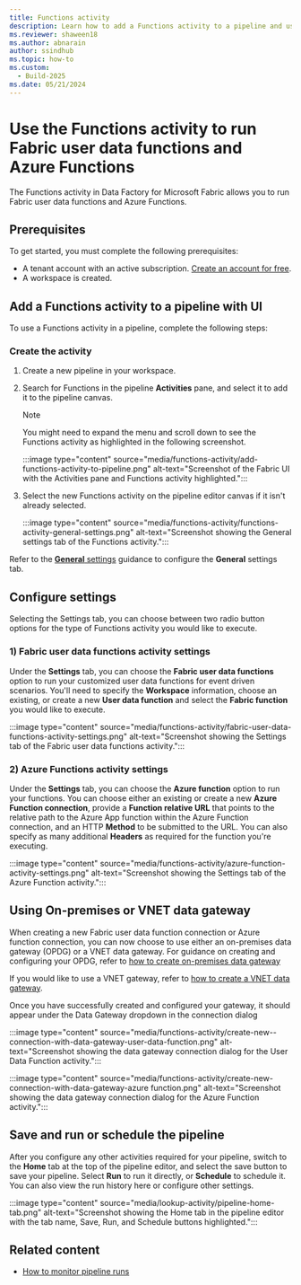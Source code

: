 ```yaml
---
title: Functions activity
description: Learn how to add a Functions activity to a pipeline and use it to run Azure Functions.
ms.reviewer: shaween18
ms.author: abnarain
author: ssindhub
ms.topic: how-to
ms.custom:
  - Build-2025
ms.date: 05/21/2024
---
```


# Use the Functions activity to run Fabric user data functions and Azure Functions

The Functions activity in Data Factory for Microsoft Fabric allows you to run Fabric user data functions and Azure Functions.

## Prerequisites

To get started, you must complete the following prerequisites:

- A tenant account with an active subscription. [Create an account for free](../fundamentals/fabric-trial.md).
- A workspace is created.

## Add a Functions activity to a pipeline with UI

To use a Functions activity in a pipeline, complete the following steps:

### Create the activity

1. Create a new pipeline in your workspace.
1. Search for Functions in the pipeline **Activities** pane, and select it to add it to the pipeline canvas.

   > [!NOTE]
   > You might need to expand the menu and scroll down to see the Functions activity as highlighted in the following screenshot.

   :::image type="content" source="media/functions-activity/add-functions-activity-to-pipeline.png" alt-text="Screenshot of the Fabric UI with the Activities pane and Functions activity highlighted.":::

1. Select the new Functions activity on the pipeline editor canvas if it isn't already selected.

   :::image type="content" source="media/functions-activity/functions-activity-general-settings.png" alt-text="Screenshot showing the General settings tab of the Functions activity.":::

Refer to the [**General** settings](activity-overview.md#general-settings) guidance to configure the **General** settings tab.


## Configure settings

Selecting the Settings tab, you can choose between two radio button options for the type of Functions activity you would like to execute.

### 1) Fabric user data functions activity settings

Under the **Settings** tab, you can choose the **Fabric user data functions** option to run your customized user data functions for event driven scenarios. You'll need to specify the **Workspace** information, choose an existing, or create a new **User data function** and select the **Fabric function** you would like to execute.

:::image type="content" source="media/functions-activity/fabric-user-data-functions-activity-settings.png" alt-text="Screenshot showing the Settings tab of the Fabric user data functions activity.":::

### 2) Azure Functions activity settings

Under the **Settings** tab, you can choose the **Azure function** option to run your functions. You can choose either an existing or create a new **Azure Function connection**, provide a **Function relative URL** that points to the relative path to the Azure App function within the Azure Function connection, and an HTTP **Method** to be submitted to the URL. You can also specify as many additional **Headers** as required for the function you're executing.

:::image type="content" source="media/functions-activity/azure-function-activity-settings.png" alt-text="Screenshot showing the Settings tab of the Azure Function activity.":::

## Using On-premises or VNET data gateway
When creating a new Fabric user data function connection or Azure function connection, you can now choose to use either an on-premises data gateway (OPDG) or a VNET data gateway. For guidance on creating and configuring your OPDG, refer to [how to create on-premises data gateway](how-to-access-on-premises-data.md)

If you would like to use a VNET gateway, refer to [how to create a VNET data gateway](/data-integration/vnet/create-data-gateways).

Once you have successfully created and configured your gateway, it should appear under the Data Gateway dropdown in the connection dialog

:::image type="content" source="media/functions-activity/create-new--connection-with-data-gateway-user-data-function.png" alt-text="Screenshot showing the data gateway connection dialog for the User Data Function activity.":::

:::image type="content" source="media/functions-activity/create-new-connection-with-data-gateway-azure function.png" alt-text="Screenshot showing the data gateway connection dialog for the Azure Function activity.":::


## Save and run or schedule the pipeline

After you configure any other activities required for your pipeline, switch to the **Home** tab at the top of the pipeline editor, and select the save button to save your pipeline. Select **Run** to run it directly, or **Schedule** to schedule it. You can also view the run history here or configure other settings.

:::image type="content" source="media/lookup-activity/pipeline-home-tab.png" alt-text="Screenshot showing the Home tab in the pipeline editor with the tab name, Save, Run, and Schedule buttons highlighted.":::

## Related content

- [How to monitor pipeline runs](monitor-pipeline-runs.md)
